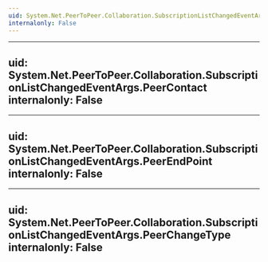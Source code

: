 ```yaml
---
uid: System.Net.PeerToPeer.Collaboration.SubscriptionListChangedEventArgs
internalonly: False
---
```


---
uid: System.Net.PeerToPeer.Collaboration.SubscriptionListChangedEventArgs.PeerContact
internalonly: False
---

---
uid: System.Net.PeerToPeer.Collaboration.SubscriptionListChangedEventArgs.PeerEndPoint
internalonly: False
---

---
uid: System.Net.PeerToPeer.Collaboration.SubscriptionListChangedEventArgs.PeerChangeType
internalonly: False
---
